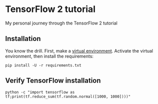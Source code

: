 # TensorFlow 2 tutorial

My personal journey through the TensorFlow 2 tutorial

## Installation

You know the drill. First, make a [virtual environment](https://packaging.python.org/guides/installing-using-pip-and-virtual-environments/). Activate the virtual environment, then install the requirements:

```shell script
pip install -U -r requirements.txt
```

## Verify TensorFlow installation

```shell script
python -c "import tensorflow as tf;print(tf.reduce_sum(tf.random.normal([1000, 1000])))"
```
